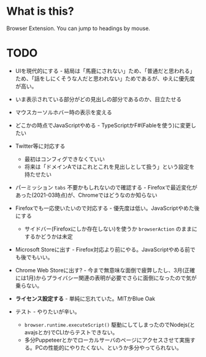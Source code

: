 # What is this?

Browser Extension. You can jump to headings by mouse.

# TODO

* UIを現代的にする - 結局は「馬鹿にされない」ため、「普通だと思われる」ため、「話をしにくそうな人だと思われない」ためであるが、ゆえに優先度が高い。
* いま表示されている部分がどの見出しの部分であるのか、目立たせる
* マウスカーソルホバー時の表示を変える
* どこかの時点でJavaScriptやめる - TypeScriptかF#(Fableを使う)に変更したい
* Twitter等に対応する

  * 最初はコンフィグできなくていい
  * 将来は「ドメインAではこれとこれを見出しとして扱う」という設定を持たせたい

* パーミッション `tabs` 不要かもしれないので確認する - Firefoxで最近変化があった(2021-03時点)が、Chromeではどうなのか知らない
* Firefoxでも一応使いたいので対応する - 優先度は低い。JavaScriptやめた後にする

  * サイドバー(Firefoxにしか存在しない)を使うか `browserAction` のままにするかどうかは未定

* Microsoft Storeに出す - Firefox対応より前にやる。JavaScriptやめる前でも後でもいい。
* Chrome Web Storeに出す? - 今まで無意味な面倒で疲弊したし、3月(正確には1月)からプライバシー関連の表明が必要でさらに面倒になったので気が乗らない。

* **ライセンス設定する** - 単純に忘れていた。MITかBlue Oak
* テスト - やりたいが辛い。

  * `browser.runtime.executeScript()` 駆動にしてしまったのでNodejs(とavajsとか)でCLIからテストできない。
  * 多分Puppeteerとかでローカルサーバのページにアクセスさせて実施する。PCの性能的にやりたくない、というか多分やってられない。

